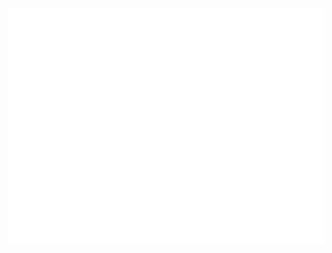 <div align="center">
  <img src="https://github.com/iambeaukim/iambeaukim/blob/main/github_logo_beau.gif" />
</div>
